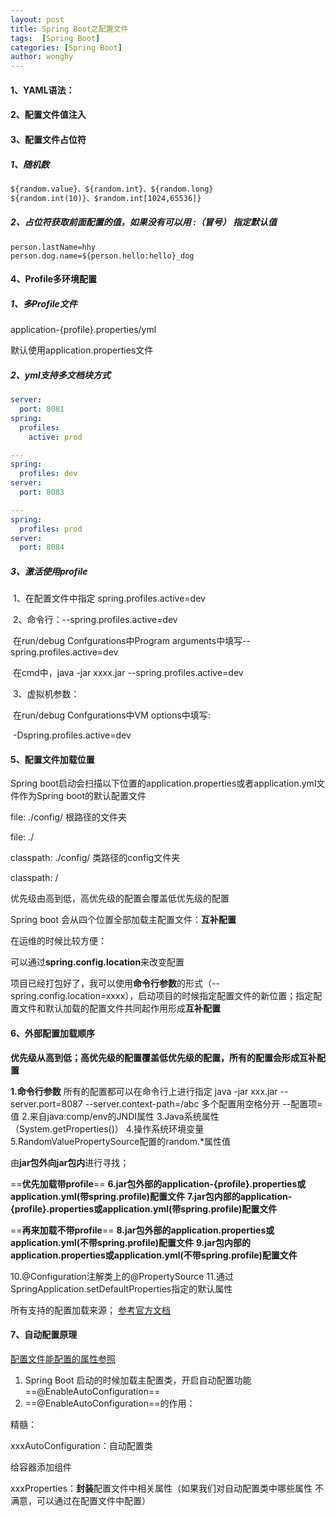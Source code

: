 ```yaml
---
layout: post
title: Spring Boot之配置文件
tags:  [Spring Boot]
categories: [Spring Boot]
author: wonghy
---
```


#### **1、YAML语法：**



#### **2、配置文件值注入**





#### **3、配置文件占位符**

##### 1、随机数

```xml
${random.value}、${random.int}、${random.long}
${random.int(10)}、$random.int[1024,65536]}
```

##### 2、占位符获取前面配置的值，如果没有可以用 :（冒号） 指定默认值

```properties
person.lastName=hhy
person.dog.name=${person.hello:hello}_dog
```



#### 4、Profile多环境配置

##### 1、多Profile文件

application-{profile}.properties/yml

默认使用application.properties文件

##### 2、yml支持多文档块方式

```yaml
server:
  port: 8081
spring:
  profiles:
    active: prod

---
spring:
  profiles: dev
server:
  port: 8083

---
spring:
  profiles: prod
server:
  port: 8084
```

##### 3、激活使用profile

​	1、在配置文件中指定 spring.profiles.active=dev

​	2、命令行：--spring.profiles.active=dev

​		在run/debug Confgurations中Program arguments中填写--spring.profiles.active=dev

​		在cmd中，java -jar xxxx.jar --spring.profiles.active=dev

​	3、虚拟机参数：

​		在run/debug Confgurations中VM options中填写:

​		 -Dspring.profiles.active=dev



#### 5、配置文件加载位置

Spring boot启动会扫描以下位置的application.properties或者application.yml文件作为Spring boot的默认配置文件

file: ./config/  根路径的文件夹

file: ./

classpath: ./config/   类路径的config文件夹

classpath: /

优先级由高到低，高优先级的配置会覆盖低优先级的配置

Spring boot 会从四个位置全部加载主配置文件：**互补配置**



在运维的时候比较方便：

可以通过**spring.config.location**来改变配置

项目已经打包好了，我可以使用**命令行参数**的形式（--spring.config.location=xxxx），启动项目的时候指定配置文件的新位置；指定配置文件和默认加载的配置文件共同起作用形成**互补配置**



#### 6、外部配置加载顺序

**优先级从高到低；高优先级的配置覆盖低优先级的配置，所有的配置会形成互补配置**

**1.命令行参数**
	所有的配置都可以在命令行上进行指定
	java -jar xxx.jar --server.port=8087 --server.context-path=/abc
	多个配置用空格分开  --配置项=值
2.来自java:comp/env的JNDI属性
3.Java系统属性（System.getProperties()）
4.操作系统环境变量
5.RandomValuePropertySource配置的random.*属性值



由**jar包外向jar包内**进行寻找；

==**优先加载带profile**==
**6.jar包外部的application-{profile}.properties或application.yml(带spring.profile)配置文件**
**7.jar包内部的application-{profile}.properties或application.yml(带spring.profile)配置文件**

==**再来加载不带profile**==
**8.jar包外部的application.properties或application.yml(不带spring.profile)配置文件**
**9.jar包内部的application.properties或application.yml(不带spring.profile)配置文件**

10.@Configuration注解类上的@PropertySource
11.通过SpringApplication.setDefaultProperties指定的默认属性

所有支持的配置加载来源；
[参考官方文档](https://docs.spring.io/spring-boot/docs/1.5.9.RELEASE/reference/htmlsingle/#boot-features-external-config)



#### 7、自动配置原理

[配置文件能配置的属性参照](https://docs.spring.io/spring-boot/docs/1.5.9.RELEASE/reference/htmlsingle/#common-application-properties)

1. Spring Boot 启动的时候加载主配置类，开启自动配置功能==@EnableAutoConfiguration==
2. ==@EnableAutoConfiguration==的作用：







精髓：



xxxAutoConfiguration：自动配置类

给容器添加组件

xxxProperties：**封装**配置文件中相关属性（如果我们对自动配置类中哪些属性 不满意，可以通过在配置文件中配置）